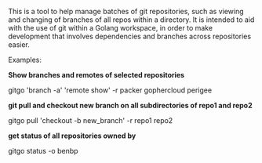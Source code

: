 This is a tool to help manage batches of git repositories, such as viewing
and changing of branches of all repos within a directory. It is intended to aid
with the use of git within a Golang workspace, in order to make development that
involves dependencies and branches across repositories easier.

Examples:

**Show branches and remotes of selected repositories**

gitgo 'branch -a' 'remote show' -r packer gophercloud perigee

**git pull and checkout new branch on all subdirectories of repo1 and repo2**

gitgo pull 'checkout -b new_branch' -r repo1 repo2 

**get status of all repositories owned by <owner>**

gitgo status -o benbp
